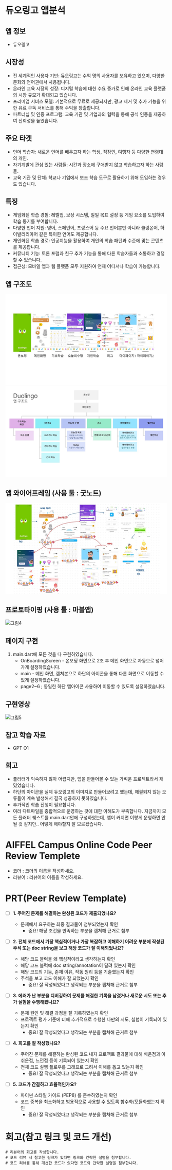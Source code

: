 # 듀오링고 앱분석
## 앱 정보
- 듀오링고
## 시장성
- 전 세계적인 사용자 기반: 듀오링고는 수억 명의 사용자를 보유하고 있으며, 다양한 문화와 언어권에서 사용됩니다.
- 온라인 교육 시장의 성장: 디지털 학습에 대한 수요 증가로 인해 온라인 교육 플랫폼의 시장 규모가 확대되고 있습니다.
- 프리미엄 서비스 모델: 기본적으로 무료로 제공되지만, 광고 제거 및 추가 기능을 위한 유료 구독 서비스를 통해 수익을 창출합니다.
- 파트너십 및 인증 프로그램: 교육 기관 및 기업과의 협력을 통해 공식 인증을 제공하여 신뢰성을 높였습니다.

## 주요 타겟
- 언어 학습자: 새로운 언어를 배우고자 하는 학생, 직장인, 여행자 등 다양한 연령대의 개인.
- 자기계발에 관심 있는 사람들: 시간과 장소에 구애받지 않고 학습하고자 하는 사람들.
- 교육 기관 및 단체: 학교나 기업에서 보조 학습 도구로 활용하기 위해 도입하는 경우도 있습니다.

## 특징 
- 게임화된 학습 경험: 레벨업, 보상 시스템, 일일 목표 설정 등 게임 요소를 도입하여 학습 동기를 부여합니다.
- 다양한 언어 지원: 영어, 스페인어, 프랑스어 등 주요 언어뿐만 아니라 클링온어, 하이발리리아어 같은 특이한 언어도 제공합니다.
- 개인화된 학습 경로: 인공지능을 활용하여 개인의 학습 패턴과 수준에 맞는 콘텐츠를 제공합니다.
- 커뮤니티 기능: 토론 포럼과 친구 추가 기능을 통해 다른 학습자들과 소통하고 경쟁할 수 있습니다.
- 접근성: 모바일 앱과 웹 플랫폼 모두 지원하여 언제 어디서나 학습이 가능합니다.

## 앱 구조도
![그림2](./2.jpeg) 
![그림1](./1.jpeg)

## 앱 와이어프레임 (사용 툴 : 굿노트)
![그림3](./3.jpeg)

## 프로토타이핑 (사용 툴 : 마블앱)
![그림4](./duolingo.gif)

## 페이지 구현
1. main.dart에 모든 것을 다 구현하였습니다.
    - OnBoardingScreen - 온보딩 화면으로 2초 후 메인 화면으로 자동으로 넘어가게 설정하였습니다.
    - main - 메인 화면, 캡쳐본으로 하단의 아이콘을 통해 다른 화면으로 이동할 수 있게 설정하였습니다.
    - page2~6 ; 동일한 하단 앱아이콘 사용하여 이동할 수 있도록 설정하였습니다.

## 구현영상
![그림5](./questc14.gif)

## 참고 학습 자료
- GPT O1

## 회고
- 플러터가 익숙하지 않아 어렵지만, 앱을 만들어볼 수 있는 가벼운 프로젝트라서 재밌었습니다.
- 하단의 아이콘을 실제 듀오링고의 이미지로 만들어보려고 했는데, 해결되지 않는 오류들이 계속 발생해서 결국 성공하지 못하였습니다.
- 추가적인 학습 진행이 필요합니다.
- 여러 다트파일을 종합적으로 운영하는 것에 대한 이해도가 부족합니다. 지금까지 모든 플러터 퀘스트를 main.dart안에 구성하였는데, 앱이 커지면 이렇게 운영하면 안될 것 같지만.. 어떻게 해야할지 잘 모르겠습니다.



# AIFFEL Campus Online Code Peer Review Templete
- 코더 : 코더의 이름을 작성하세요.
- 리뷰어 : 리뷰어의 이름을 작성하세요.


# PRT(Peer Review Template)
- [ ]  **1. 주어진 문제를 해결하는 완성된 코드가 제출되었나요?**
    - 문제에서 요구하는 최종 결과물이 첨부되었는지 확인
        - 중요! 해당 조건을 만족하는 부분을 캡쳐해 근거로 첨부
    
- [ ]  **2. 전체 코드에서 가장 핵심적이거나 가장 복잡하고 이해하기 어려운 부분에 작성된 
주석 또는 doc string을 보고 해당 코드가 잘 이해되었나요?**
    - 해당 코드 블럭을 왜 핵심적이라고 생각하는지 확인
    - 해당 코드 블럭에 doc string/annotation이 달려 있는지 확인
    - 해당 코드의 기능, 존재 이유, 작동 원리 등을 기술했는지 확인
    - 주석을 보고 코드 이해가 잘 되었는지 확인
        - 중요! 잘 작성되었다고 생각되는 부분을 캡쳐해 근거로 첨부
        
- [ ]  **3. 에러가 난 부분을 디버깅하여 문제를 해결한 기록을 남겼거나
새로운 시도 또는 추가 실험을 수행해봤나요?**
    - 문제 원인 및 해결 과정을 잘 기록하였는지 확인
    - 프로젝트 평가 기준에 더해 추가적으로 수행한 나만의 시도, 
    실험이 기록되어 있는지 확인
        - 중요! 잘 작성되었다고 생각되는 부분을 캡쳐해 근거로 첨부
        
- [ ]  **4. 회고를 잘 작성했나요?**
    - 주어진 문제를 해결하는 완성된 코드 내지 프로젝트 결과물에 대해
    배운점과 아쉬운점, 느낀점 등이 기록되어 있는지 확인
    - 전체 코드 실행 플로우를 그래프로 그려서 이해를 돕고 있는지 확인
        - 중요! 잘 작성되었다고 생각되는 부분을 캡쳐해 근거로 첨부
        
- [ ]  **5. 코드가 간결하고 효율적인가요?**
    - 파이썬 스타일 가이드 (PEP8) 를 준수하였는지 확인
    - 코드 중복을 최소화하고 범용적으로 사용할 수 있도록 함수화/모듈화했는지 확인
        - 중요! 잘 작성되었다고 생각되는 부분을 캡쳐해 근거로 첨부


# 회고(참고 링크 및 코드 개선)
```
# 리뷰어의 회고를 작성합니다.
# 코드 리뷰 시 참고한 링크가 있다면 링크와 간략한 설명을 첨부합니다.
# 코드 리뷰를 통해 개선한 코드가 있다면 코드와 간략한 설명을 첨부합니다.
```
